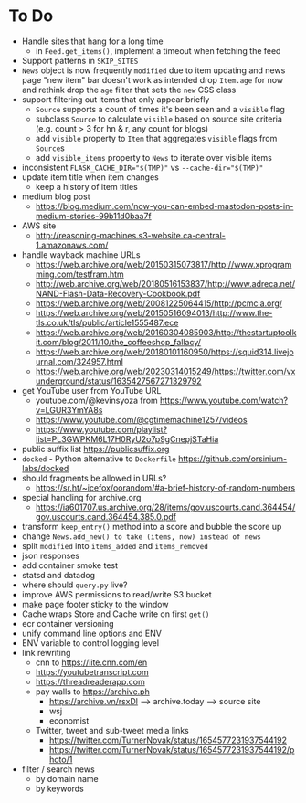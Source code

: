 # To Do

- Handle sites that hang for a long time
  - in `Feed.get_items()`, implement a timeout when fetching the feed
- Support patterns in `SKIP_SITES`
- `News` object is now frequently `modified` due to item updating and 
    news page "new item" bar doesn't work as intended
    drop `Item.age` for now and rethink
    drop the `age` filter that sets the `new` CSS class
- support filtering out items that only appear briefly 
  - `Source` supports a count of times it's been seen and a `visible` flag
  - subclass `Source` to calculate `visible` based on source site criteria
    (e.g. count > 3 for hn & r, any count for blogs)
  - add `visible` property to `Item` that aggregates `visible` flags from `Source`s
  - add `visible_items` property to `News` to iterate over visible items
- inconsistent `FLASK_CACHE_DIR="$(TMP)"` vs `--cache-dir="$(TMP)"`
- update item title when item changes
  - keep a history of item titles
- medium blog post
  - https://blog.medium.com/now-you-can-embed-mastodon-posts-in-medium-stories-99b11d0baa7f
- AWS site
  - http://reasoning-machines.s3-website.ca-central-1.amazonaws.com/
- handle wayback machine URLs
  - https://web.archive.org/web/20150315073817/http://www.xprogramming.com/testfram.htm
  - http://web.archive.org/web/20180516153837/http://www.adreca.net/NAND-Flash-Data-Recovery-Cookbook.pdf
  - https://web.archive.org/web/20081225064415/http://pcmcia.org/
  - https://web.archive.org/web/20150516094013/http://www.the-tls.co.uk/tls/public/article1555487.ece
  - https://web.archive.org/web/20160304085903/http://thestartuptoolkit.com/blog/2011/10/the_coffeeshop_fallacy/
  - https://web.archive.org/web/20180101160950/https://squid314.livejournal.com/324957.html
  - https://web.archive.org/web/20230314015249/https://twitter.com/vxunderground/status/1635427567271329792
- get YouTube user from YouTube URL
  - youtube.com/@kevinsyoza from https://www.youtube.com/watch?v=LGUR3YmYA8s
        <span itemprop="author" itemscope itemtype="http://schema.org/Person">
            <link itemprop="url" href="http://www.youtube.com/@allones3078">
            <link itemprop="name" content="All Ones">
        </span>
  - https://www.youtube.com/@cgtimemachine1257/videos
  - https://www.youtube.com/playlist?list=PL3GWPKM6L17H0RyU2o7p9gCnepjSTaHia
- public suffix list https://publicsuffix.org
- `docked` - Python alternative to `Dockerfile` https://github.com/orsinium-labs/docked
- should fragments be allowed in URLs?
  - https://sr.ht/~icefox/oorandom/#a-brief-history-of-random-numbers
- special handling for archive.org
  - https://ia601707.us.archive.org/28/items/gov.uscourts.cand.364454/gov.uscourts.cand.364454.385.0.pdf
- transform `keep_entry()` method into a score and bubble the score up
- change `News.add_new() to take (items, now) instead of news`
- split `modified` into `items_added` and `items_removed`
- json responses
- add container smoke test
- statsd and datadog 
- where should `query.py` live?
- improve AWS permissions to read/write S3 bucket
- make page footer sticky to the window
- Cache wraps Store and Cache write on first `get()`
- ecr container versioning
- unify command line options and ENV
- ENV variable to control logging level
- link rewriting
  - cnn to https://lite.cnn.com/en
  - https://youtubetranscript.com
  - https://threadreaderapp.com
  - pay walls to https://archive.ph
    - https://archive.vn/rsxDl --> archive.today --> source site
    - wsj
    - economist
  - Twitter, tweet and sub-tweet media links
    - https://twitter.com/TurnerNovak/status/1654577231937544192
    - https://twitter.com/TurnerNovak/status/1654577231937544192/photo/1
- filter / search news
  - by domain name
  - by keywords
